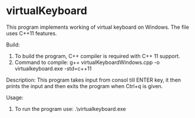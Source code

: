 # virtualKeyboard
This program implements working of virtual keyboard on Windows.
The file uses C++11 features.

Build: 
1. To build the program, C++ compiler is required with C++ 11 support.
2. Command to compile: g++ virtualKeyboardWindows.cpp -o virtualkeyboard.exe -std=c++11

Description: This program takes input from consol till ENTER key, it then prints the input and then exits the program when Ctrl+q is given.

Usage:
1. To run the program use: .\virtualkeyboard.exe
